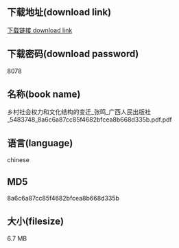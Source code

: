 ## 下载地址(download link)
[下载链接 download link](https://voluble-croquembouche-d321dc.netlify.app/?s=%E4%B9%A1%E6%9D%91%E7%A4%BE%E4%BC%9A%E6%9D%83%E5%8A%9B%E5%92%8C%E6%96%87%E5%8C%96%E7%BB%93%E6%9E%84%E7%9A%84%E5%8F%98%E8%BF%81_%E5%BC%A0%E9%B8%A3_%E5%B9%BF%E8%A5%BF%E4%BA%BA%E6%B0%91%E5%87%BA%E7%89%88%E7%A4%BE_5483748_8a6c6a87cc85f4682bfcea8b668d335b.pdf)

## 下载密码(download password)
8078

## 名称(book name)
乡村社会权力和文化结构的变迁_张鸣_广西人民出版社_5483748_8a6c6a87cc85f4682bfcea8b668d335b.pdf.pdf

## 语言(language)
chinese

## MD5
8a6c6a87cc85f4682bfcea8b668d335b

## 大小(filesize)
6.7 MB
